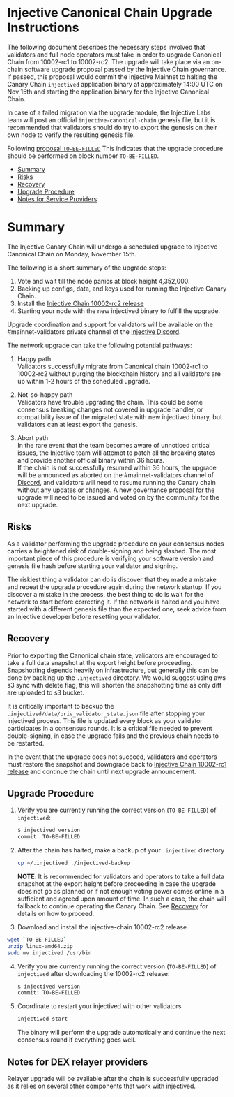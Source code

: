 # Injective Canonical Chain Upgrade Instructions

The following document describes the necessary steps involved that validators and full node operators
must take in order to upgrade Canonical Chain from 10002-rc1 to 10002-rc2. The upgrade will take place via an on-chain software upgrade proposal passed by the Injective Chain governance.
If passed, this proposal would commit the Injective Mainnet to halting the Canary Chain `injectived` application binary at approximately 14:00 UTC on Nov 15th and starting the application binary for the Injective Canonical Chain.

In case of a failed migration via the upgrade module, the Injective Labs team will post an official `injective-canonical-chain` genesis file, but it is recommended that validators should do try to export the genesis on their own node to verify the resulting genesis file.

Following [proposal `TO-BE-FILLED`](TO-BE-FILLED)
This indicates that the upgrade procedure should be performed on block number `TO-BE-FILLED`.

  - [Summary](#summary)
  - [Risks](#risks)
  - [Recovery](#recovery)
  - [Upgrade Procedure](#upgrade-procedure)
  - [Notes for Service Providers](#notes-for-DEX-relayer-providers)

# Summary

The Injective Canary Chain will undergo a scheduled upgrade to Injective Canonical Chain on Monday, November 15th.

The following is a short summary of the upgrade steps:

1. Vote and wait till the node panics at block height 4,352,000.
2. Backing up configs, data, and keys used for running the Injective Canary Chain.
3. Install the [Injective Chain 10002-rc2 release](TO-BE-FILLED)
4. Starting your node with the new injectived binary to fulfill the upgrade.

Upgrade coordination and support for validators will be available on the #mainnet-validators private channel of the [Injective Discord](https://discord.gg/injective).

The network upgrade can take the following potential pathways:
1. Happy path  
Validators successfully migrate from Canonical chain 10002-rc1 to 10002-rc2 without purging the blockchain history and all validators are up within 1-2 hours of the scheduled upgrade.

2. Not-so-happy path  
Validators have trouble upgrading the chain. This could be some consensus breaking changes not covered in upgrade handler, or compatibility issue of the migrated state with new injectived binary, but validators can at least export the genesis.

3. Abort path  
In the rare event that the team becomes aware of unnoticed critical issues, the Injective team will attempt to patch all the breaking states and provide another official binary within 36 hours.  
If the chain is not successfully resumed within 36 hours, the upgrade will be announced as aborted on the #mainnet-validators channel of [Discord](https://discord.gg/injective), and validators will need to resume running the Canary chain without any updates or changes. A new governance proposal for the upgrade will need to be issued and voted on by the community for the next upgrade.

## Risks

As a validator performing the upgrade procedure on your consensus nodes carries a heightened risk of
double-signing and being slashed. The most important piece of this procedure is verifying your
software version and genesis file hash before starting your validator and signing.

The riskiest thing a validator can do is discover that they made a mistake and repeat the upgrade
procedure again during the network startup. If you discover a mistake in the process, the best thing
to do is wait for the network to start before correcting it. If the network is halted and you have
started with a different genesis file than the expected one, seek advice from an Injective developer
before resetting your validator.

## Recovery

Prior to exporting the Canonical chain state, validators are encouraged to take a full data snapshot at the
export height before proceeding. Snapshotting depends heavily on infrastructure, but generally this
can be done by backing up the `.injectived` directory. We would suggest using aws s3 sync with delete flag, this will shorten the snapshotting time as only diff are uploaded to s3 bucket.

It is critically important to backup the `.injectived/data/priv_validator_state.json` file after stopping your injectived process. This file is updated every block as your validator participates in a consensus rounds. It is a critical file needed to prevent double-signing, in case the upgrade fails and the previous chain needs to be restarted.

In the event that the upgrade does not succeed, validators and operators must restore the snapshot and downgrade back to
[Injective Chain 10002-rc1 release](https://github.com/InjectiveLabs/injective-chain-releases/releases/tag/v1.1.0-1636178708) and continue the chain until next upgrade announcement.

## Upgrade Procedure

1. Verify you are currently running the correct version (`TO-BE-FILLED`) of `injectived`:
   ```bash
   $ injectived version
   commit: TO-BE-FILLED
   ```

2. After the chain has halted, make a backup of your `.injectived` directory
    ```bash
    cp ~/.injectived ./injectived-backup
    ```
    **NOTE**: It is recommended for validators and operators to take a full data snapshot at the export
    height before proceeding in case the upgrade does not go as planned or if not enough voting power
    comes online in a sufficient and agreed upon amount of time. In such a case, the chain will fallback
    to continue operating the Canary Chain. See [Recovery](#recovery) for details on how to proceed.

3. Download and install the injective-chain 10002-rc2 release
  ```bash
  wget `TO-BE-FILLED`
  unzip linux-amd64.zip
  sudo mv injectived /usr/bin
  ```

4. Verify you are currently running the correct version (`TO-BE-FILLED`) of `injectived` after downloading the 10002-rc2 release:
    ```bash
   $ injectived version
   commit: TO-BE-FILLED
   ```

5. Coordinate to restart your injectived with other validators
   ```bash
   injectived start
   ```
   The binary will perform the upgrade automatically and continue the next consensus round if everything goes well.

## Notes for DEX relayer providers
Relayer upgrade will be available after the chain is successfully upgraded as it relies on several other components that work with injectived.
